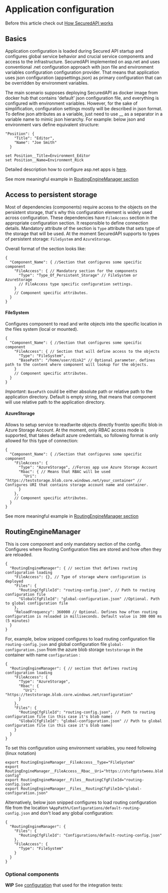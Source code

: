 # Application configuration

Before this article check out [How SecuredAPI works](./Details.md)

## Basics
Application configuration is loaded during Secured API startup and configures global service behavior and crucial service components and access to the infrastructure. SecuredAPI implemented on asp.net and uses conventional .net configuration approach with json file and environment variables configuration configuration provider. That means that application uses json configuration (appsettings.json) as primary configuration that can be overridden by environment variables.

The main scenario supposes deploying SecuredAPI as docker image from docker hub that contains 'default' json configuration file, and everything is configured with environment variables. However, for the sake of simplification, configuration settings mostly will be described in json format. To define json attributes as a variable, just need to use __ as a separator in a variable name to mimic json hierarchy. For example: below json and environment vars define equivalent structure:

```json5
"Position": {
    "Title": "Editor",
    "Name": "Joe Smith"
  }
```

```
set Position__Title=Environment_Editor
set Position__Name=Environment_Rick
```

Detailed description how to configure asp.net apps is [here](https://learn.microsoft.com/en-us/aspnet/core/fundamentals/configuration/?view=aspnetcore-8.0#non-prefixed-environment-variables). 

See more meaningful example in [RoutingEngineManager section](#routingenginemanager)

## Access to persistent storage
Most of dependencies (components) require access to the objects on the persistent storage, that's why this configuration element is widely used across configuration. These dependencies have ```FileAccess``` section in the appropriate configuration section. It responsible to define connection details. Mandatory attribute of the section is ```Type``` attribute that sets type of the storage that will be used. At the moment SecuredAPI supports to types of persistent storage:  ```FileSystem``` and ```AzureStorage```.

Overall format of the section looks like:

```json5
{
  "Component_Name": { //Section that configures some specific component
    "FileAccess": { // Mandatory section for the components
      "Type": "Type_Of_Persistent_Storage" // FileSystem or AzureStorage
      // FileAccess type specific configuration settings.
    }
    // Component specific attributes.
  }
}
```

#### FileSystem
Configures component to read and write objects into the specific location in the files system (local or mounted).

```json5
{
  "Component_Name": { //Section that configures some specific component
    "FileAccess": { // Section that will define access to the objects
      "Type": "FileSystem",
      "BasePath": "/home/user/disk2" // Optional parameter. defines path to the content where component will lookup for the objects. 
    }
    // Component specific attributes.
  }
}
```

*Important*: ```BasePath``` could be either absolute path or relative path to the application directory. Default is empty string, that means that component will use relative path to the application directory.

#### AzureStorage
Allows to setup service to read\write objects directly from\to specific blob in Azure Storage Account. At the moment, only RBAC access mode is supported, that takes default azure credentials, so following format is only allowed for this type of connection:

```json5
{
  "Component_Name": { //Section that configures some specific component
    "FileAccess": {
      "Type": "AzureStorage", //Forces app use Azure Storage Account
      "Rbac": { // Means that RBAC will be used
        "Uri": "https://teststorage.blob.core.windows.net/your_container" // Configures URI that contains storage account name and container.
      }
    },
    // Component specific attributes.
  }
}
```

See more meaningful example in [RoutingEngineManager section](#routingenginemanager)

## RoutingEngineManager
This is core component and only mandatory section of the config. Configures where Routing Configuration files are stored and how often they are reloaded.

```json5
{
  "RoutingEngineManager": { // section that defines routing configuration loading
    "FileAccess": {}, // Type of storage where configuration is deployed
    "Files": { 
      "RoutingCfgFileId": "routing-config.json", // Path to routing configuration file
      "GlobalCfgFileId": "global-configuration.json" //Optional. Path to global configuration file
    },
    "ReloadFrequency": 360000 // Optional. Defines how often routing configuration is reloaded in milliseconds. Default value is 300 000 ms (5 minutes)
  }
}
```

For, example, below snipped configures to load routing configuration file ```routing-config.json``` and global configuration file ```global-configuration.json``` from the azure blob storage ```teststorage``` in the container with name ```configuration``` :

```json5
{
  "RoutingEngineManager": { // section that defines routing configuration loading
    "FileAccess": {
      "Type": "AzureStorage",
      "Rbac": {
        "Uri": "https://teststorage.blob.core.windows.net/configuration"
      }
    },
    "Files": { 
      "RoutingCfgFileId": "routing-config.json", // Path to routing configuration file (in this case it's blob name)
      "GlobalCfgFileId": "global-configuration.json" // Path to global configuration file (in this case it's blob name)
    }
  }
}
```

To set this configuration using environment variables, you need following (linux notation)
```
export RoutingEngineManager__FileAccess__Type="FileSystem"
export RoutingEngineManager__FileAccess__Rbac__Uri="https://stcfgptstweeu.blob.core.windows.net/apigateway-config"
export RoutingEngineManager__Files__RoutingCfgFileId="routing-config.json"
export RoutingEngineManager__Files__RoutingCfgFileId="global-configuration.json"
```

Alternatively, below json snipped configures to load routing configuration file from the location ```%AppPath%/Configurations/default-routing-config.json``` and don't load any global configuration: 

```json5
{
  "RoutingEngineManager": {
    "Files": {
      "RoutingCfgFileId": "Configurations/default-routing-config.json"
    },
    "FileAccess": {
      "Type": "FileSystem"
    } 
  }
}
```

### Optional components
**WIP**
See [configuration](../../SecuredApi/WebApps/Gateway.IntegrationTests/appsettings-gateway.json) that used for the integration tests: